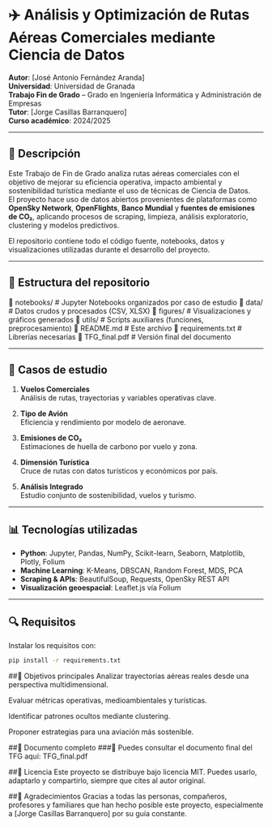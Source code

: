 # ✈️ Análisis y Optimización de Rutas Aéreas Comerciales mediante Ciencia de Datos

**Autor**: [José Antonio Fernández Aranda]  
**Universidad**: Universidad de Granada  
**Trabajo Fin de Grado** – Grado en Ingeniería Informática y Administración de Empresas  
**Tutor**: [Jorge Casillas Barranquero]  
**Curso académico**: 2024/2025

---

## 🧭 Descripción

Este Trabajo de Fin de Grado analiza rutas aéreas comerciales con el objetivo de mejorar su eficiencia operativa, impacto ambiental y sostenibilidad turística mediante el uso de técnicas de Ciencia de Datos.  
El proyecto hace uso de datos abiertos provenientes de plataformas como **OpenSky Network**, **OpenFlights**, **Banco Mundial** y **fuentes de emisiones de CO₂**, aplicando procesos de scraping, limpieza, análisis exploratorio, clustering y modelos predictivos.

El repositorio contiene todo el código fuente, notebooks, datos y visualizaciones utilizadas durante el desarrollo del proyecto.

---

## 📁 Estructura del repositorio

📂 notebooks/ # Jupyter Notebooks organizados por caso de estudio
📂 data/ # Datos crudos y procesados (CSV, XLSX)
📂 figures/ # Visualizaciones y gráficos generados
📂 utils/ # Scripts auxiliares (funciones, preprocesamiento)
📄 README.md # Este archivo
📄 requirements.txt # Librerías necesarias
📄 TFG_final.pdf # Versión final del documento


---

## 🧪 Casos de estudio

1. **Vuelos Comerciales**  
   Análisis de rutas, trayectorias y variables operativas clave.

2. **Tipo de Avión**  
   Eficiencia y rendimiento por modelo de aeronave.

3. **Emisiones de CO₂**  
   Estimaciones de huella de carbono por vuelo y zona.

4. **Dimensión Turística**  
   Cruce de rutas con datos turísticos y económicos por país.

5. **Análisis Integrado**  
   Estudio conjunto de sostenibilidad, vuelos y turismo.

---

## 📊 Tecnologías utilizadas

- **Python**: Jupyter, Pandas, NumPy, Scikit-learn, Seaborn, Matplotlib, Plotly, Folium
- **Machine Learning**: K-Means, DBSCAN, Random Forest, MDS, PCA
- **Scraping & APIs**: BeautifulSoup, Requests, OpenSky REST API
- **Visualización geoespacial**: Leaflet.js vía Folium

---

## 🔍 Requisitos

Instalar los requisitos con:

```bash
pip install -r requirements.txt
```

##🧠 Objetivos principales
Analizar trayectorias aéreas reales desde una perspectiva multidimensional.

Evaluar métricas operativas, medioambientales y turísticas.

Identificar patrones ocultos mediante clustering.

Proponer estrategias para una aviación más sostenible.

##📄 Documento completo
###📝 Puedes consultar el documento final del TFG aquí:
TFG_final.pdf

##📜 Licencia
Este proyecto se distribuye bajo licencia MIT. Puedes usarlo, adaptarlo y compartirlo, siempre que cites al autor original.

##🙌 Agradecimientos
Gracias a todas las personas, compañeros, profesores y familiares que han hecho posible este proyecto, especialmente a [Jorge Casillas Barranquero] por su guía constante.



